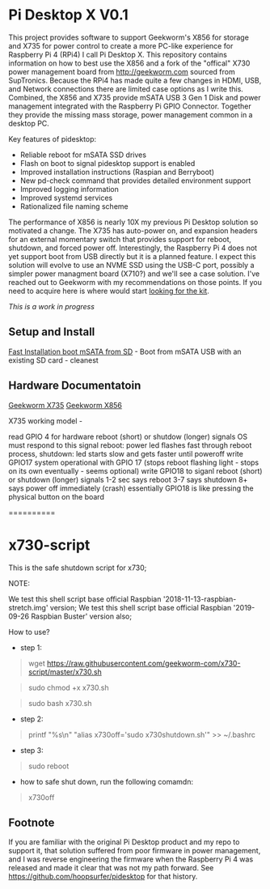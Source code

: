 Pi Desktop X V0.1
=================
This project provides software to support Geekworm's X856 for storage and X735 for power control to create a more PC-like experience for Raspberry Pi 4 (RPi4) I call Pi Desktop X.  This repository contains information on how to best use the X856 and a fork of the "offical" X730 power management board from http://geekworm.com sourced from SupTronics.  Because the RPi4 has made quite a few changes in HDMI, USB, and Network connections there are limited case options as I write this.  Combined, the X856 and X735 provide mSATA USB 3 Gen 1 Disk and power management integrated with the Raspberry Pi GPIO Connector.  Together they provide the missing mass storage, power management common in a desktop PC.   

Key features of pidesktop:
- Reliable reboot for mSATA SSD drives
- Flash on boot to signal pidesktop support is enabled
- Improved installation instructions (Raspian and Berryboot)
- New pd-check command that provides detailed environment support
- Improved logging information
- Improved systemd services
- Rationalized file naming scheme

The performance of X856 is nearly 10X my previous Pi Desktop solution so motivated a change.  The X735 has auto-power on, and expansion headers for an external momentary switch that provides support for reboot, shutdown, and forced power off. Interestingly, the Raspberry Pi 4 does not yet support boot from USB directly but it is a planned feature.  I expect this solution will evolve to use an NVME SSD using the USB-C port, possibly a simpler power managment board (X710?) and we'll see a case solution.  I've reached out to Geekworm with my recommendations on those points.  If you need to acquire here is where would start [looking for the kit](kit.md).

*This is a work in progress*

Setup and Install
-----------------
[Fast Installation boot mSATA from SD](install.md) - Boot from mSATA USB with an existing SD card - cleanest

Hardware Documentatoin
----------------------
[Geekworm X735](http://www.raspberrypiwiki.com/index.php/X735)
[Geekworm X856](http://www.raspberrypiwiki.com/index.php/X856)

X735 working model - 

read GPIO 4 for hardware reboot (short) or shutdow (longer) signals
   OS must respond to this signal
   reboot: power led flashes fast through reboot process, shutdown: led starts slow and gets faster until poweroff
write GPIO17 system operational with GPIO 17 (stops reboot flashing light - stops on its own eventually - seems optional)
write GPIO18 to siganl reboot (short) or shutdown (longer) signals
   1-2 sec says reboot 3-7 says shutdown 8+ says power off immediately (crash)
   essentially GPIO18 is like pressing the physical button on the board

==========



# x730-script
This is the safe shutdown script for x730;

NOTE:

We test this shell script base official Raspbian '2018-11-13-raspbian-stretch.img' version;
We test this shell script base official Raspbian '2019-09-26 Raspbian Buster' version also;

How to use?

* step 1:
> wget https://raw.githubusercontent.com/geekworm-com/x730-script/master/x730.sh

> sudo chmod +x x730.sh

> sudo bash x730.sh

* step 2:

> printf "%s\\n" "alias x730off='sudo x730shutdown.sh'" >> ~/.bashrc

* step 3:
> sudo reboot

* how to safe shut down, run the following comamdn:
> x730off


Footnote
--------
If you are familiar with the original Pi Desktop product and my repo to support it, that solution suffered from poor firmware in power management, and I was reverse engineering the firmware when the Raspberry Pi 4 was released and made it clear that was not my path forward.  See https://github.com/hoopsurfer/pidesktop for that history.
